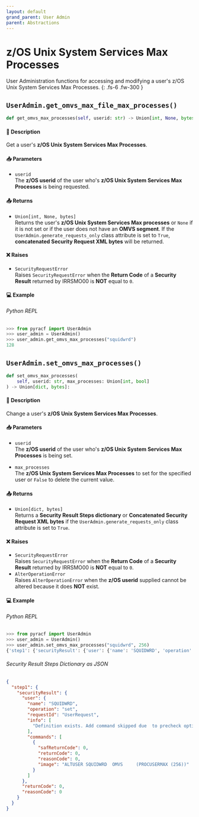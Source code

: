 ```yaml
---
layout: default
grand_parent: User Admin
parent: Abstractions
---
```


# z/OS Unix System Services Max Processes

User Administration functions for accessing and modifying a user's z/OS Unix System Services Max Processes. 
{: .fs-6 .fw-300 }

## `UserAdmin.get_omvs_max_file_max_processes()`

```python
def get_omvs_max_processes(self, userid: str) -> Union[int, None, bytes]:
```

#### 📄 Description

Get a user's **z/OS Unix System Services Max Processes**.

#### 📥 Parameters
* `userid`<br>
  The **z/OS userid** of the user who's **z/OS Unix System Services Max Processes** is being requested.

#### 📤 Returns
* `Union[int, None, bytes]`<br>
  Returns the user's **z/OS Unix System Services Max processes** or `None` if it is not set or if the user does not have an **OMVS segment**. If the `UserAdmin.generate_requests_only` class attribute is set to `True`, **concatenated Security Request XML bytes** will be returned.

#### ❌ Raises
* `SecurityRequestError`<br>
  Raises `SecurityRequestError` when the **Return Code** of a **Security Result** returned by IRRSMO00 is **NOT** equal to `0`.

#### 💻 Example

###### Python REPL
```python
>>> from pyracf import UserAdmin
>>> user_admin = UserAdmin()
>>> user_admin.get_omvs_max_processes("squidwrd")
128
```

## `UserAdmin.set_omvs_max_processes()`

```python
def set_omvs_max_processes(
    self, userid: str, max_processes: Union[int, bool]
) -> Union[dict, bytes]:
```

#### 📄 Description

Change a user's **z/OS Unix System Services Max Processes**.

#### 📥 Parameters
* `userid`<br>
  The **z/OS userid** of the user who's **z/OS Unix System Services Max Processes** is being set.

* `max_processes`<br>
  The **z/OS Unix System Services Max Processes** to set for the specified user or `False` to delete the current value.

#### 📤 Returns
* `Union[dict, bytes]`<br>
  Returns a **Security Result Steps dictionary** or **Concatenated Security Request XML bytes** if the `UserAdmin.generate_requests_only` class attribute is set to `True`.

#### ❌ Raises
* `SecurityRequestError`<br>
  Raises `SecurityRequestError` when the **Return Code** of a **Security Result** returned by IRRSMO00 is **NOT** equal to `0`.
* `AlterOperationError`<br>
  Raises `AlterOperationError` when the **z/OS userid** supplied cannot be altered because it does **NOT** exist.

#### 💻 Example

###### Python REPL
```python
>>> from pyracf import UserAdmin
>>> user_admin = UserAdmin()
>>> user_admin.set_omvs_max_processes("squidwrd", 256)
{'step1': {'securityResult': {'user': {'name': 'SQUIDWRD', 'operation': 'set', 'requestId': 'UserRequest', 'info': ['Definition exists. Add command skipped due  to precheck option'], 'commands': [{'safReturnCode': 0, 'returnCode': 0, 'reasonCode': 0, 'image': 'ALTUSER SQUIDWRD  OMVS     (PROCUSERMAX (256))'}]}, 'returnCode': 0, 'reasonCode': 0}}}
```

###### Security Result Steps Dictionary as JSON
```json
{
  "step1": {
    "securityResult": {
      "user": {
        "name": "SQUIDWRD",
        "operation": "set",
        "requestId": "UserRequest",
        "info": [
          "Definition exists. Add command skipped due  to precheck option"
        ],
        "commands": [
          {
            "safReturnCode": 0,
            "returnCode": 0,
            "reasonCode": 0,
            "image": "ALTUSER SQUIDWRD  OMVS     (PROCUSERMAX (256))"
          }
        ]
      },
      "returnCode": 0,
      "reasonCode": 0
    }
  }
}
```